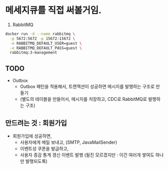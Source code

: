 # 메세지큐를 직접 써볼거임.

1. RabbitMQ

```bash
docker run -d --name rabbitmq \
  -p 5672:5672 -p 15672:15672 \
  -e RABBITMQ_DEFAULT_USER=guest \
  -e RABBITMQ_DEFAULT_PASS=guest \
  rabbitmq:3-management
```

## TODO

- Outbox
  - Outbox 패턴을 적용해서, 트랜잭션이 성공하면 메시지를 발행하는 구조로 만들기
  - (별도의 테이블을 만들어서, 메시지를 저장하고, CDC로 RabbitMQ로 발행하는 구조)

## 만드려는 것 : 회원가입

- 회원가입에 성공하면,
  - 사용자에게 메일 보내고, (SMTP, JavaMailSender)
  - 이벤트성 쿠폰을 발급하고,
  - 사용자 증감 통계 갱신 이벤트 발행 (될진 모르겠지만 : 이건 여러개 쌓여도 하나만 발행되도록)
